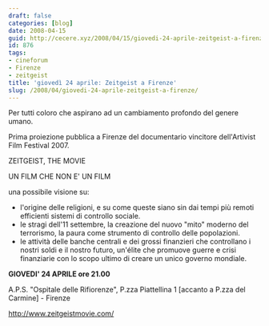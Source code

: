 ```yaml
---
draft: false
categories: [blog]
date: 2008-04-15
guid: http://cecere.xyz/2008/04/15/giovedi-24-aprile-zeitgeist-a-firenze/
id: 876
tags:
- cineforum
- Firenze
- zeitgeist
title: 'giovedì 24 aprile: Zeitgeist a Firenze'
slug: /2008/04/giovedi-24-aprile-zeitgeist-a-firenze/
---
```


Per tutti coloro che aspirano ad un cambiamento profondo del genere umano.
  
Prima proiezione pubblica a Firenze del documentario vincitore dell'Artivist Film Festival 2007.

ZEITGEIST, THE MOVIE
  
UN FILM CHE NON E' UN FILM
  
una possibile visione su:

- l'origine delle religioni, e su come queste siano sin dai tempi più remoti efficienti sistemi di controllo sociale.
- le stragi dell'11 settembre, la creazione del nuovo "mito" moderno del terrorismo, la paura come strumento di controllo delle popolazioni.
- le attività delle banche centrali e dei grossi finanzieri che controllano i nostri soldi e il nostro futuro, un'élite che promuove guerre e crisi finanziarie con lo scopo ultimo di creare un unico governo mondiale.

**GIOVEDI' 24 APRILE ore 21.00**
  
A.P.S. "Ospitale delle Rifiorenze", P.zza Piattellina 1 [accanto a P.zza del Carmine] - Firenze
  
<http://www.zeitgeistmovie.com/>